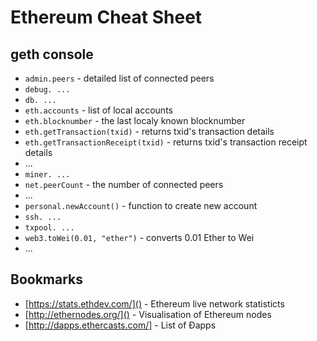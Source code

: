 # Ethereum Cheat Sheet

## geth console
* `admin.peers` - detailed list of connected peers
* `debug. ...`
* `db. ...`
* `eth.accounts` - list of local accounts
* `eth.blocknumber` - the last localy known blocknumber
* `eth.getTransaction(txid)` - returns txid's transaction details
* `eth.getTransactionReceipt(txid)` - returns txid's transaction receipt details
* ...
*  `miner. ...`
*  `net.peerCount` - the number of connected peers 
*  ...
*  `personal.newAccount()` - function to create new account
*  `ssh. ...`
*  `txpool. ...`
*  `web3.toWei(0.01, "ether")` -  converts 0.01 Ether to Wei
*  ...

## Bookmarks
* [https://stats.ethdev.com/]() - Ethereum live network statisticts
* [http://ethernodes.org/]() - Visualisation of Ethereum nodes
* [http://dapps.ethercasts.com/] - List of Đapps
